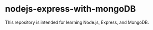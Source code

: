 # nodejs-express-with-mongoDB
This repository is intended for learning Node.js, Express, and MongoDB.
